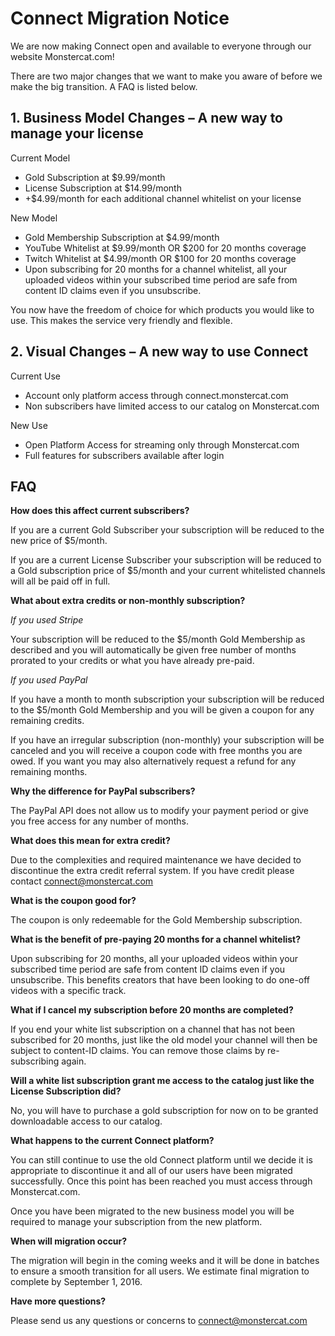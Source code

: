 # Connect Migration Notice
 
We are now making Connect open and available to everyone through our website Monstercat.com!

There are two major changes that we want to make you aware of before we make the big transition. A FAQ is listed below.

## 1. Business Model Changes – A new way to manage your license


Current Model


* Gold Subscription at $9.99/month
* License Subscription at $14.99/month
* +$4.99/month for each additional channel whitelist on your license


New Model


* Gold Membership Subscription at $4.99/month
* YouTube Whitelist at $9.99/month OR $200 for 20 months coverage 
* Twitch Whitelist at $4.99/month OR $100 for 20 months coverage
* Upon subscribing for 20 months for a channel whitelist, all your uploaded videos within your subscribed time period are safe from content ID claims even if you unsubscribe.
 
You now have the freedom of choice for which products you would like to use. This makes the service very friendly and flexible.


## 2. Visual Changes – A new way to use Connect


Current Use


* Account only platform access through connect.monstercat.com
* Non subscribers have limited access to our catalog on Monstercat.com


New Use


* Open Platform Access for streaming only through Monstercat.com
* Full features for subscribers available after login


## FAQ
 
**How does this affect current subscribers?**
 
If you are a current Gold Subscriber your subscription will be reduced to the new price of $5/month.
 
If you are a current License Subscriber your subscription will be reduced to a Gold subscription price of $5/month and your current whitelisted channels will all be paid off in full.
 
**What about extra credits or non-monthly subscription?**
 
*If you used Stripe*
 
Your subscription will be reduced to the $5/month Gold Membership as described and you will automatically be given free number of months prorated to your credits or what you have already pre-paid.
 
*If you used PayPal*
 
If you have a month to month subscription your subscription will be reduced to the $5/month Gold Membership and you will be given a coupon for any remaining credits.
 
If you have an irregular subscription (non-monthly) your subscription will be canceled and you will receive a coupon code with free months you are owed. If you want you may also alternatively request a refund for any remaining months.
 
**Why the difference for PayPal subscribers?**
 
The PayPal API does not allow us to modify your payment period or give you free access for any number of months.
 
**What does this mean for extra credit?**
 
Due to the complexities and required maintenance we have decided to discontinue the extra credit referral system. If you have credit please contact connect@monstercat.com
 
**What is the coupon good for?**
 
The coupon is only redeemable for the Gold Membership subscription.

**What is the benefit of pre-paying 20 months for a channel whitelist?**

Upon subscribing for 20 months, all your uploaded videos within your subscribed time period are safe from content ID claims even if you unsubscribe. This benefits creators that have been looking to do one-off videos with a specific track. 

**What if I cancel my subscription before 20 months are completed?**

If you end your white list subscription on a channel that has not been subscribed for 20 months, just like the old model your channel will then be subject to content-ID claims. You can remove those claims by re-subscribing again. 

**Will a white list subscription grant me access to the catalog just like the License Subscription did?**

No, you will have to purchase a gold subscription for now on to be granted downloadable access to our catalog. 
 
**What happens to the current Connect platform?**
 
You can still continue to use the old Connect platform until we decide it is appropriate to discontinue it and all of our users have been migrated successfully. Once this point has been reached you must access through Monstercat.com.
 
Once you have been migrated to the new business model you will be required to manage your subscription from the new platform.

**When will migration occur?**
 
The migration will begin in the coming weeks and it will be done in batches to ensure a smooth transition for all users. We estimate final migration to complete by September 1, 2016.
 
**Have more questions?**
 
Please send us any questions or concerns to connect@monstercat.com
